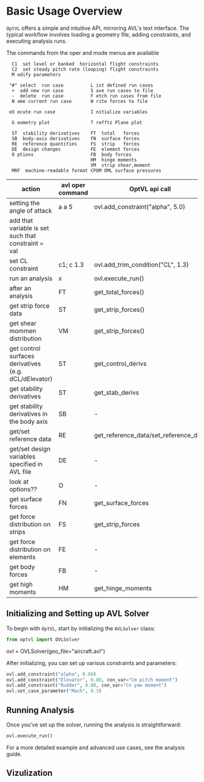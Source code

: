 # Basic Usage Overview

`OptVL` offers a simple and intuitive API, mirroring AVL's text interface.
The typical workflow involves loading a geometry file, adding constraints, and executing analysis runs.


The commands from the oper and mode menus are available 


```
  C1  set level or banked  horizontal flight constraints
  C2  set steady pitch rate (looping) flight constraints
  M odify parameters                                    

 "#" select  run case          L ist defined run cases   
  +  add new run case          S ave run cases to file   
  -  delete  run case          F etch run cases from file
  N ame current run case       W rite forces to file     

 eX ecute run case             I nitialize variables     

  G eometry plot               T refftz Plane plot       

  ST  stability derivatives    FT  total   forces        
  SB  body-axis derivatives    FN  surface forces        
  RE  reference quantities     FS  strip   forces        
  DE  design changes           FE  element forces        
  O ptions                     FB  body forces           
                               HM  hinge moments         
                               VM  strip shear,moment    
  MRF  machine-readable format CPOM OML surface pressures
```

|action| avl oper command| OptVL api call|
|-----|--|--|
|setting the angle of attack|a a 5|ovl.add_constraint("alpha", 5.0)|
| add that variable is set such that constraint = val | <variable> <constraint> <val> | 
| set CL  constraint|  c1; c 1.3| ovl.add_trim_condition("CL", 1.3)|
| run an analysis | x | ovl.execute_run() |
| after an analysis | FT |  get_total_forces() |
| get strip force data | ST | get_strip_forces() |
| get shear mommen distribution | VM | get_strip_forces() |
| get control surfaces derivatives (e.g. dCL/dElevator)| ST | get_control_derivs |
| get stability derivatives | ST | get_stab_derivs|
| get stability derivatives in the body axis| SB | - |
| get/set reference data | RE | get_reference_data/set_reference_data|
| get/set  design variables specified in AVL file | DE | -|
| look at options?? | O | - |
| get surface forces | FN | get_surface_forces |
| get force distribution on strips| FS| get_strip_forces |
| get force distribution on elements | FE | - |
| get body forces| FB | -|
| get high moments| HM | get_hinge_moments |



## Initializing and Setting up AVL Solver
To begin with `OptVL`, start by initializing the `AVLSolver` class:

```python
from optvl import OVLSolver
```
ovl = OVLSolver(geo_file="aircraft.avl")

After initializing, you can set up various constraints and parameters:

```python
ovl.add_constraint("alpha", 0.00)
ovl.add_constraint("Elevator", 0.00, con_var="Cm pitch moment")
ovl.add_constraint("Rudder", 0.00, con_var="Cn yaw moment")
ovl.set_case_parameter("Mach", 0.3)
```
## Running Analysis

Once you've set up the solver, running the analysis is straightforward:

```python
ovl.execute_run()
```

For a more detailed example and advanced use cases, see the analysis guide.

## Vizulization
